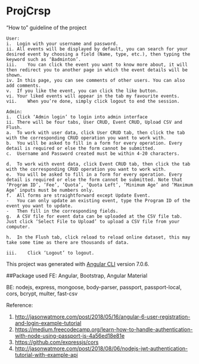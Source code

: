 # ProjCrsp

 “How to” guideline of the project

    User:
    i.	Login with your username and password.
    ii.	All events will be displayed by default, you can search for your desired event by choosing a field (Name, type, etc.), then typing the keyword such as ‘Badminton’.
    iii.	You can click the event you want to know more about, it will then redirect you to another page in which the event details will be shown.
    iv.	In this page, you can see comments of other users. You can also add comments.
    v.	If you like the event, you can click the like button.
    vi.	Your liked events will appear in the tab my favourite events.
    vii.	When you’re done, simply click logout to end the session.
    
    Admin:
    i.	Click ‘Admin login’ to login into admin interface
    ii.	There will be four tabs, User CRUD, Event CRUD, Upload CSV and Flush.
    a.	To work with user data, click User CRUD tab, then click the tab with the corresponding CRUD operation you want to work with.
    b.	You will be asked to fill in a form for every operation. Every detail is required or else the form cannot be submitted.
    c.	Username and Password created must be within 4-20 characters.
    
    d.	To work with event data, click Event CRUD tab, then click the tab with the corresponding CRUD operation you want to work with.
    e.	You will be asked to fill in a form for every operation. Every detail is required or else the form cannot be submitted. Note that ‘Program ID’, ‘Fee’, ‘Quota’, ‘Quota Left’, ‘Minimum Age’ and ‘Maximum Age’ inputs must be numbers only.
    f.	All forms are straightforward except Update Event.
    -	You can only update an existing event, type the Program ID of the event you want to update.
    -	Then fill in the corresponding fields.
    g.	A CSV file for event data can be uploaded at the CSV file tab. Just click ‘Select File to Upload’ to upload a CSV file from your computer.
    
    h.	In the Flush tab, click reload to reload online dataset, this may take some time as there are thousands of data.
    
    iii.	Click ‘Logout’ to logout.

This project was generated with [Angular CLI](https://github.com/angular/angular-cli) version 7.0.6.

##Package used
FE: Angular, Bootstrap, Angular Material

BE: nodejs, express, mongoose, body-parser, passport, passport-local, cors, bcrypt, multer, fast-csv


Reference:
  1. http://jasonwatmore.com/post/2018/05/16/angular-6-user-registration-and-login-example-tutorial
  2. https://medium.freecodecamp.org/learn-how-to-handle-authentication-with-node-using-passport-js-4a56ed18e81e
  3. https://github.com/expressjs/cors
  4. http://jasonwatmore.com/post/2018/08/06/nodejs-jwt-authentication-tutorial-with-example-api
